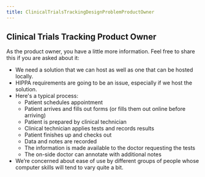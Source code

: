 ```yaml
---
title: ClinicalTrialsTrackingDesignProblemProductOwner
---
```

## Clinical Trials Tracking Product Owner

As the product owner, you have a little more information. Feel free to share this if you are asked about it:
* We need a solution that we can host as well as one that can be hosted locally.
* HIPPA requirements are going to be an issue, especially if we host the solution.
* Here's a typical process:
  * Patient schedules appointment
  * Patient arrives and fills out forms (or fills them out online before arriving)
  * Patient is prepared by clinical technician
  * Clinical technician applies tests and records results
  * Patient finishes up and checks out
  * Data and notes are recorded
  * The information is made available to the doctor requesting the tests
  * The on-side doctor can annotate with additional notes
* We’re concerned about ease of use by different groups of people whose computer skills will tend to vary quite a bit.
